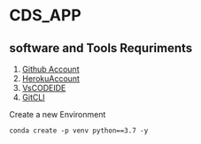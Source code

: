 # CDS_APP


## software and Tools Requriments

1. [Github Account](https://github.com/)
2. [HerokuAccount](https://www.heroku.com/?)
3. [VsCODEIDE](https://code.visualstudio.com/)
4. [GitCLI](https://git-scm.com/book/en/v2/Getting-Started-The-Command-Line)

Create a new Environment

```
conda create -p venv python==3.7 -y
```